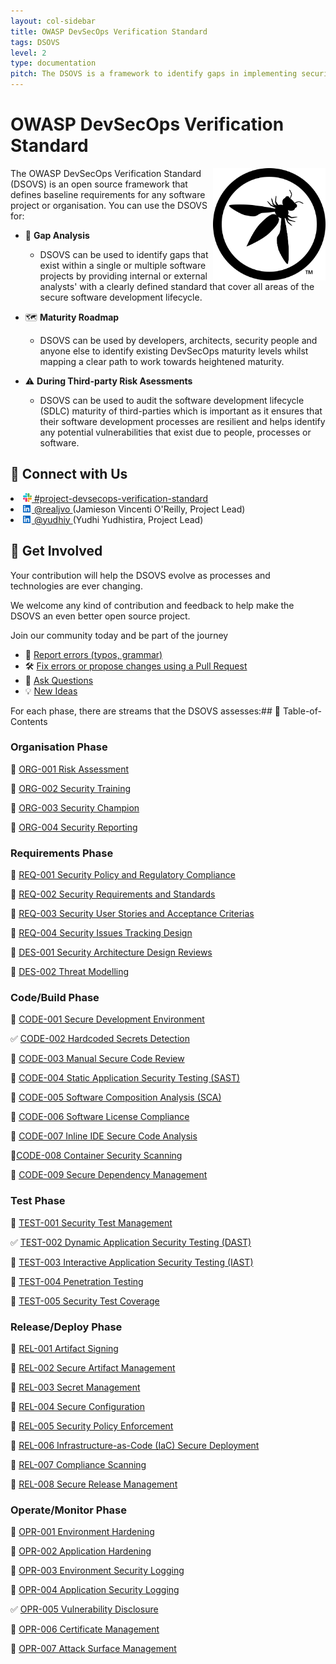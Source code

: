 ```yaml
---
layout: col-sidebar
title: OWASP DevSecOps Verification Standard
tags: DSOVS
level: 2
type: documentation
pitch: The DSOVS is a framework to identify gaps in implementing security within software development lifecyle
---
```


# OWASP DevSecOps Verification Standard

<img width="180px" align="right" style="float: right;" src="document/images/logo.svg">

The OWASP DevSecOps Verification Standard (DSOVS) is an open source framework that defines baseline requirements for any software project or organisation. You can use the DSOVS for:

- 🧐 **Gap Analysis**

  - DSOVS can be used to identify gaps that exist within a single or multiple software projects by providing internal or external analysts' with a clearly defined standard that cover all areas of the secure software development lifecycle.

- 🗺️ **Maturity Roadmap**

  - DSOVS can be used by developers, architects, security people and anyone else to identify existing DevSecOps maturity levels whilst mapping a clear path to work towards heightened maturity.

- ⚠️ **During Third-party Risk Asessments**
  - DSOVS can be used to audit the software development lifecycle (SDLC) maturity of third-parties which is important as it ensures that their software development processes are resilient and helps identify any potential vulnerabilities that exist due to people, processes or software.

## 💬 Connect with Us

<li><a href="https://owasp.slack.com/messages/project-devsecops-verification-standard/details/"><img src="document/images/slack_logo.png" width="14px">  #project-devsecops-verification-standard</a></li>
<li><a href="https://www.linkedin.com/in/realjvo/"><img src="document/images/linkedin.svg" width="14px"> @realjvo </a> (Jamieson Vincenti O'Reilly, Project Lead)</li><li><a href="https://www.linkedin.com/in/yudhiy/"><img src="document/images/linkedin.svg" width="14px"> @yudhiy </a> (Yudhi Yudhistira, Project Lead)</li>

## 🎉 Get Involved

Your contribution will help the DSOVS evolve as processes and technologies are ever changing.

We welcome any kind of contribution and feedback to help make the DSOVS an even better open source project.

Join our community today and be part of the journey

- 🐞 [Report errors (typos, grammar)](https://github.com/OWASP/www-project-devsecops-verification-standard/issues)
- 🛠️ [Fix errors or propose changes using a Pull Request](https://github.com/OWASP/www-project-devsecops-verification-standard/pulls)
- 🙋 [Ask Questions](https://github.com/OWASP/www-project-devsecops-verification-standard/discussions/categories/q-a)
- 💡 [New Ideas](https://github.com/OWASP/www-project-devsecops-verification-standard/discussions/categories/ideas)

For each phase, there are streams that the DSOVS assesses:## 📖 Table-of-Contents

### Organisation Phase

🚧 [ORG-001 Risk Assessment](https://github.com/OWASP/www-project-devsecops-verification-standard/blob/main/document/ORG-001-Risk-Assessment.md)

🚧 [ORG-002 Security Training](https://github.com/OWASP/www-project-devsecops-verification-standard/blob/main/document/ORG-002-Security-Training.md)

🚧 [ORG-003 Security Champion](https://github.com/OWASP/www-project-devsecops-verification-standard/blob/main/document/ORG-003-Security-Champion.md)

🚧 [ORG-004 Security Reporting](https://github.com/OWASP/www-project-devsecops-verification-standard/blob/main/document/ORG-004-Security-Reporting.md)

### Requirements Phase

🚧 [REQ-001 Security Policy and Regulatory Compliance](https://github.com/OWASP/www-project-devsecops-verification-standard/blob/main/document/REQ-001-Security-Policy-and-Regulatory-Compliance.md)

🚧 [REQ-002 Security Requirements and Standards](https://github.com/OWASP/www-project-devsecops-verification-standard/blob/main/document/REQ-002-Security-Requirements-and-Standards.md)

🚧 [REQ-003 Security User Stories and Acceptance Criterias](https://github.com/OWASP/www-project-devsecops-verification-standard/blob/main/document/REQ-003-Security-User-Stories-and-Acceptance-Criteria.md)

🚧 [REQ-004 Security Issues Tracking Design](https://github.com/OWASP/www-project-devsecops-verification-standard/blob/main/document/REQ-004-Security-Issues-Tracking.md)

🚧 [DES-001 Security Architecture Design Reviews](https://github.com/OWASP/www-project-devsecops-verification-standard/blob/main/document/DES-001-Secure-Architecture-Design-Reviews.md)

🚧 [DES-002 Threat Modelling](https://github.com/OWASP/www-project-devsecops-verification-standard/blob/main/document/DES-002-Threat-Modelling.md)

### Code/Build Phase

🚧 [CODE-001 Secure Development Environment](https://github.com/OWASP/www-project-devsecops-verification-standard/blob/main/document/CODE-001-Secure-Development-Environment.md)

✅ [CODE-002 Hardcoded Secrets Detection](https://github.com/OWASP/www-project-devsecops-verification-standard/blob/main/document/CODE-002-Hardcoded-Secrets-Detection.md)

🚧 [CODE-003 Manual Secure Code Review](https://github.com/OWASP/www-project-devsecops-verification-standard/blob/main/document/CODE-003-Manual-Secure-Code-Review.md)

🚧 [CODE-004 Static Application Security Testing (SAST)](https://github.com/OWASP/www-project-devsecops-verification-standard/blob/main/document/CODE-004-Static-Application-Security-Testing-SAST.md)

🚧 [CODE-005 Software Composition Analysis (SCA)](https://github.com/OWASP/www-project-devsecops-verification-standard/blob/main/document/CODE-005-Software-Composition-Analysis-SCA.md)

🚧 [CODE-006 Software License Compliance](https://github.com/OWASP/www-project-devsecops-verification-standard/blob/main/document/CODE-006-Software-License-Compliance.md)

🚧 [CODE-007 Inline IDE Secure Code Analysis](https://github.com/OWASP/www-project-devsecops-verification-standard/blob/main/document/CODE-007-Inline-IDE-Secure-Code-Analysis.md)

🚧[CODE-008 Container Security Scanning](https://github.com/OWASP/www-project-devsecops-verification-standard/blob/main/document/CODE-008-Container-Security-Scanning.md)

🚧 [CODE-009 Secure Dependency Management](https://github.com/OWASP/www-project-devsecops-verification-standard/blob/main/document/CODE-009-Secure-Dependency-Management.md)

### Test Phase

🚧 [TEST-001 Security Test Management](https://github.com/OWASP/www-project-devsecops-verification-standard/blob/main/document/TEST-001-Security-Test-Management.md)

✅ [TEST-002 Dynamic Application Security Testing (DAST)](https://github.com/OWASP/www-project-devsecops-verification-standard/blob/main/document/TEST-002-Dynamic-Application-Security-Testing-DAST.md)

🚧 [TEST-003 Interactive Application Security Testing (IAST)](https://github.com/OWASP/www-project-devsecops-verification-standard/blob/main/document/TEST-003-Interactive-Application-Securit-Testing-IAST.md)

🚧 [TEST-004 Penetration Testing](https://github.com/OWASP/www-project-devsecops-verification-standard/blob/main/document/TEST-004-Penetration-Testing.md)

🚧 [TEST-005 Security Test Coverage](https://github.com/OWASP/www-project-devsecops-verification-standard/blob/main/document/TEST-005-Security-Test-Coverage.md)

### Release/Deploy Phase

🚧 [REL-001 Artifact Signing](https://github.com/OWASP/www-project-devsecops-verification-standard/blob/main/document/REL-001-Artifact-Signing.md)

🚧 [REL-002 Secure Artifact Management](https://github.com/OWASP/www-project-devsecops-verification-standard/blob/main/document/REL-002-Secure-Artifact-Management.md)

🚧 [REL-003 Secret Management](https://github.com/OWASP/www-project-devsecops-verification-standard/blob/main/document/REL-003-Secret-Management.md)

🚧 [REL-004 Secure Configuration](https://github.com/OWASP/www-project-devsecops-verification-standard/blob/main/document/REL-004-Secure-Configuration.md)

🚧 [REL-005 Security Policy Enforcement](https://github.com/OWASP/www-project-devsecops-verification-standard/blob/main/document/REL-005-Security-Policy-Enforcement.md)

🚧 [REL-006 Infrastructure-as-Code (IaC) Secure Deployment](https://github.com/OWASP/www-project-devsecops-verification-standard/blob/main/document/REL-006-Infrastructure-as-Code-Secure-Deployment.md)

🚧 [REL-007 Compliance Scanning](https://github.com/OWASP/www-project-devsecops-verification-standard/blob/main/document/REL-007-Compliance-Scanning.md)

🚧 [REL-008 Secure Release Management](https://github.com/OWASP/www-project-devsecops-verification-standard/blob/main/document/REL-008-Secure-Release-Management.md)

### Operate/Monitor Phase

🚧 [OPR-001 Environment Hardening](https://github.com/OWASP/www-project-devsecops-verification-standard/blob/main/document/OPR-001-Environment-Hardening.md)

🚧 [OPR-002 Application Hardening](https://github.com/OWASP/www-project-devsecops-verification-standard/blob/main/document/OPR-002-Application-Hardening.md)

🚧 [OPR-003 Environment Security Logging](https://github.com/OWASP/www-project-devsecops-verification-standard/blob/main/document/OPR-003-Environment-Security-Logging.md)

🚧 [OPR-004 Application Security Logging](https://github.com/OWASP/www-project-devsecops-verification-standard/blob/main/document/OPR-004-Application-Security-Logging.md)

✅ [OPR-005 Vulnerability Disclosure](https://github.com/OWASP/www-project-devsecops-verification-standard/blob/main/document/OPR-005-Responsible-Disclosure.md)

🚧 [OPR-006 Certificate Management](https://github.com/OWASP/www-project-devsecops-verification-standard/blob/main/document/OPR-006-Certificate-Management.md)

🚧 [OPR-007 Attack Surface Management](https://github.com/OWASP/www-project-devsecops-verification-standard/blob/main/document/OPR-007-Attack-Surface-Management.md)
